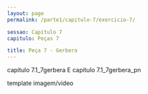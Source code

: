 ```yaml
---
layout: page
permalink: /parte1/capitulo-7/exercicio-7/

sessao: Capítulo 7
capitulo: Peças 7

title: Peça 7 - Gerbera
---
```


capítulo 7.1_7gerbera E capítulo 7.1_7gerbera_pn

template imagem/video
